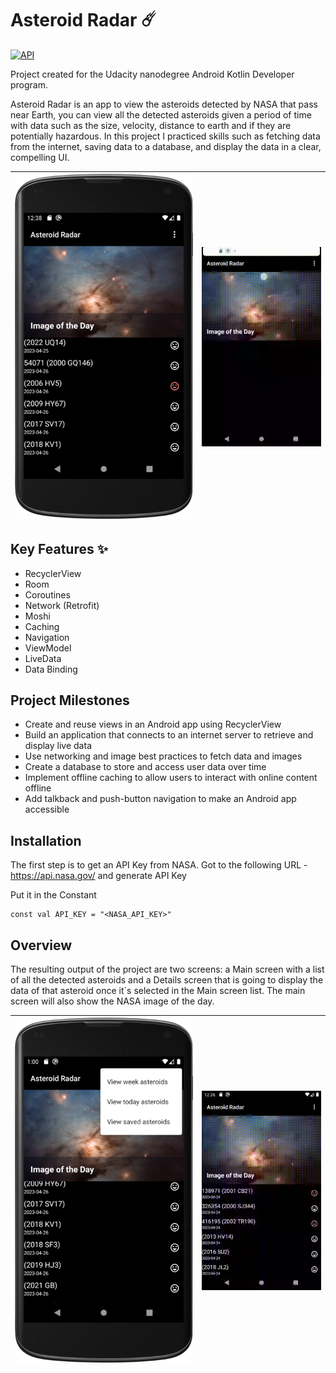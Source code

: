 # Asteroid Radar 	☄️

[![API](https://img.shields.io/badge/API-24%2B-brightgreen.svg?style=flat)](https://android-arsenal.com/api?level=24)

Project created for the Udacity nanodegree Android Kotlin Developer program.

Asteroid Radar is an app to view the asteroids detected by NASA that pass near Earth, you can view all the detected asteroids given a period of time with data such as the size, velocity, distance to earth and if they are potentially hazardous. In this project I practiced skills such as fetching data from the internet, saving data to a database, and display the data in a clear, compelling UI.


| ![Main Screen](images/MainScreen.png) | ![First Call](images/FirstCall.gif) |
| ------ | ------ |

## Key Features ✨

- RecyclerView
- Room
- Coroutines
- Network (Retrofit)
- Moshi
- Caching
- Navigation
- ViewModel
- LiveData
- Data Binding

## Project Milestones

- Create and reuse views in an Android app using RecyclerView
- Build an application that connects to an internet server to retrieve and display live data
- Use networking and image best practices to fetch data and images
- Create a database to store and access user data over time
- Implement offline caching to allow users to interact with online content offline
- Add talkback and push-button navigation to make an Android app accessible

## Installation

The first step is to get an API Key from NASA.
Got to the following URL - https://api.nasa.gov/ and generate API Key

Put it in the Constant
```
const val API_KEY = "<NASA_API_KEY>"
```

## Overview

The resulting output of the project are two screens: a Main screen with a list of all the detected asteroids and a Details screen that is going to display the data of that asteroid once it´s selected in the Main screen list. The main screen will also show the NASA image of the day.

| ![Options](images/Options.png) | ![Detail Screen](images/DetailScreen.gif) |
| ------ | ------ |